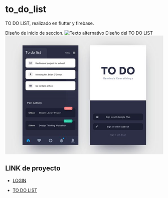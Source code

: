 # to_do_list

TO DO LIST, realizado en flutter y firebase.

Diseño de inicio de seccion.
![Texto alternativo](assets/img/desing1.png)
Diseño del TO DO LIST
![Texto alternativo](assets/img/desing.jpg)

## LINK de proyecto

- [LOGIN](https://www.pinterest.com/pin/1110770695575030330/)

- [TO DO LIST](https://www.pinterest.com/pin/288582288633092878/)
